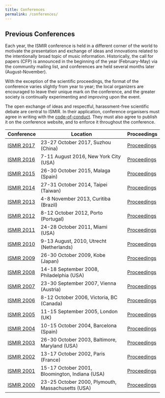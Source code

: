 ```yaml
---
title: Conferences
permalink: /conferences/
---
```


## Previous Conferences

Each year, the ISMIR conference is held in a different corner of the world
to motivate the presentation and exchange of ideas and innovations related to
the intentionally broad topic of music information. Historically, the call for
papers (CFP) is announced in the beginning of the year (February-May) via the
community mailing list, and conferences are held several months later (August-November).

With the exception of the scientific proceedings, the format of the conference
varies slightly from year to year; the local organizers are encouraged to leave
their unique mark on the conference, and the greater society is continually
experimenting and improving upon the event.

The open exchange of ideas and respectful, harassment-free scientific debate are
central to ISMIR. In their application, conference organisers must agree in writing
with the [code-of-conduct](http://confcodeofconduct.com). They must
also agree to publish it on the conference website, and to enforce it throughout
the conference.

| Conference | Location | Proceedings |
| ---------- | --------- | --------- |
| [ISMIR 2017](https://ismir2017.ismir.net/) | 23-27 October 2017, Suzhou (China) | [Proceedings]({site.base_url}/conferences/ismir2017) |
| [ISMIR 2016](https://ismir2016.ismir.net/) | 7-11 August 2016, New York City (USA) | [Proceedings]({site.base_url}/conferences/ismir2016) |
| [ISMIR 2015](https://ismir2015.ismir.net/) | 26-30 October 2015, Malaga (Spain) | [Proceedings]({site.base_url}/conferences/ismir2015) |
| [ISMIR 2014](https://ismir2014.ismir.net/) | 27-31 October 2014, Taipei (Taiwan) | [Proceedings]({site.base_url}/conferences/ismir2014) |
| [ISMIR 2013](https://ismir2013.ismir.net/) | 4-8 November 2013, Curitiba (Brazil) | [Proceedings]({site.base_url}/conferences/ismir2013) |
| [ISMIR 2012](https://ismir2012.ismir.net/) | 8-12 October 2012, Porto (Portugal) | [Proceedings]({site.base_url}/conferences/ismir2012) |
| [ISMIR 2011](https://ismir2011.ismir.net/) | 24-28 October 2011, Miami (USA) | [Proceedings]({site.base_url}/conferences/ismir2011) |
| [ISMIR 2010](https://ismir2010.ismir.net/) | 9-13 August, 2010, Utrecht (Netherlands) | [Proceedings]({site.base_url}/conferences/ismir2010) |
| [ISMIR 2009](https://ismir2009.ismir.net/) | 26-30 October 2009, Kobe (Japan) | [Proceedings]({site.base_url}/conferences/ismir2009) |
| [ISMIR 2008](https://ismir2008.ismir.net/) | 14-18 September 2008, Philadelphia (USA) | [Proceedings]({site.base_url}/conferences/ismir2008) |
| [ISMIR 2007](https://ismir2007.ismir.net/) | 23-30 September 2007, Vienna (Austria) | [Proceedings]({site.base_url}/conferences/ismir2007) |
| [ISMIR 2006](https://ismir2006.ismir.net/) | 8-12 October 2006, Victoria, BC (Canada) | [Proceedings]({site.base_url}/conferences/ismir2006) |
| [ISMIR 2005](https://ismir2005.ismir.net/) | 11-15 September 2005, London (UK) | [Proceedings]({site.base_url}/conferences/ismir2005) |
| [ISMIR 2004](https://ismir2004.ismir.net/) | 10-15 October 2004, Barcelona (Spain) | [Proceedings]({site.base_url}/conferences/ismir2004) |
| [ISMIR 2003](https://ismir2003.ismir.net/) | 26-30 October 2003, Baltimore, Maryland (USA) | [Proceedings]({site.base_url}/conferences/ismir2003) |
| [ISMIR 2002](https://ismir2002.ismir.net/) | 13-17 October 2002, Paris (France) | [Proceedings]({site.base_url}/conferences/ismir2002) |
| [ISMIR 2001](https://ismir2001.ismir.net/) | 15-17 October 2001, Bloomington, Indiana (USA) | [Proceedings]({site.base_url}/conferences/ismir2001) |
| [ISMIR 2000](https://ismir2000.ismir.net/) | 23-25 October 2000, Plymouth, Massachusetts (USA) | [Proceedings]({site.base_url}/conferences/ismir2000) |

